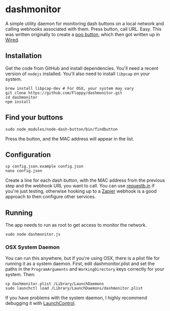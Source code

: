 # dashmonitor

A simple utility daemon for monitoring dash buttons on a local network and calling webhooks associated with them. Press button, call URL. Easy. This was written originally to create a [poo button](https://floppy.org.uk/blog/2016/11/20/the-poo-button/), which then got written up in [Wired](http://www.wired.co.uk/article/amazon-dash-hack-poo-button-internet-of-things).

## Installation

Get the code from GitHub and install dependencies. You'll need a recent version of `nodejs` installed. You'll also need to install `libpcap` on your system.

```
brew install libpcap-dev # For OSX, your system may vary
git clone https://github.com/Floppy/dashmonitor.git
cd dashmonitor
npm install
```

## Find your buttons

```
sudo node_modules/node-dash-button/bin/findbutton
```

Press the button, and the MAC address will appear in the list.

## Configuration

```
cp config.json.example config.json
nano config.json
```

Create a line for each dash button, with the MAC address from the previous step
and the webhook URL you want to call. You can use [requestb.in](https://requestb.in) if you're just testing, otherwise hooking up to a [Zapier](https://zapier.com) webhook is a good approach to then configure other services.

## Running

The app needs to run as root to get access to monitor the network.

```
sudo node dashmonitor.js
```

### OSX System Daemon

You can run this anywhere, but if you're using OSX, there is a plist file for running it as a system daemon. First, edit dashmonitor.plist and set the paths in the `ProgramArguments` and `WorkingDirectory` keys correctly for your system. Then:

```
cp dashmonitor.plist /Library/LaunchDaemons
sudo launchctl load /Library/LaunchDaemons/dashmonitor.plist
```

If you have problems with the system daemon, I highly recommend debugging it with [LaunchControl](http://www.soma-zone.com/LaunchControl/).
